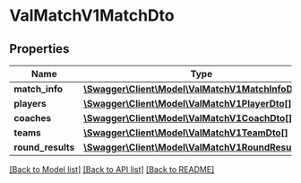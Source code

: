 # ValMatchV1MatchDto

## Properties
Name | Type | Description | Notes
------------ | ------------- | ------------- | -------------
**match_info** | [**\Swagger\Client\Model\ValMatchV1MatchInfoDto**](ValMatchV1MatchInfoDto.md) |  | 
**players** | [**\Swagger\Client\Model\ValMatchV1PlayerDto[]**](ValMatchV1PlayerDto.md) |  | 
**coaches** | [**\Swagger\Client\Model\ValMatchV1CoachDto[]**](ValMatchV1CoachDto.md) |  | 
**teams** | [**\Swagger\Client\Model\ValMatchV1TeamDto[]**](ValMatchV1TeamDto.md) |  | 
**round_results** | [**\Swagger\Client\Model\ValMatchV1RoundResultDto[]**](ValMatchV1RoundResultDto.md) |  | 

[[Back to Model list]](../README.md#documentation-for-models) [[Back to API list]](../README.md#documentation-for-api-endpoints) [[Back to README]](../README.md)


